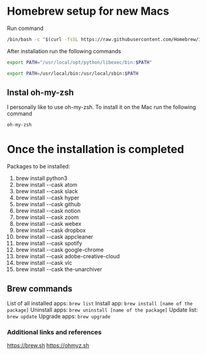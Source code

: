 # Homebrew setup for new Macs
Run command
```bash
/bin/bash -c "$(curl -fsSL https://raw.githubusercontent.com/Homebrew/install/HEAD/install.sh)"
```
After installation run the following commands
```bash
export PATH="/usr/local/opt/python/libexec/bin:$PATH"
```
```bash
export PATH=/usr/local/bin:/usr/local/sbin:$PATH
```
## Instal oh-my-zsh
I personally like to use oh-my-zsh.
To install it on the Mac run the following command
```bash
oh-my-zsh
```

# Once the installation is completed
Packages to be installed:
1. brew install python3
2. brew install --cask atom
3. brew install --cask slack
4. brew install --cask hyper
5. brew install --cask github
6. brew install --cask notion
7. brew install --cask zoom
8. brew install --cask webex
9. brew install --cask dropbox
10. brew install --cask appcleaner
11. brew install --cask spotify
12. brew install --cask google-chrome
13. brew install --cask adobe-creative-cloud
14. brew install --cask vlc
15. brew install --cask the-unarchiver

## Brew commands
List of all installed apps: `brew list`
Install app: `brew install [name of the package]`
Uninstall apps: `brew uninstall [name of the package]`
Update list: `brew update`
Upgrade apps: `brew upgrade`

### Additional links and references
https://brew.sh
https://ohmyz.sh
